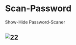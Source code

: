 # Scan-Password
Show-Hide Password-Scaner

## ![22](https://user-images.githubusercontent.com/26357600/117528506-4b950000-aff0-11eb-874b-d5aa62e247a4.gif)
